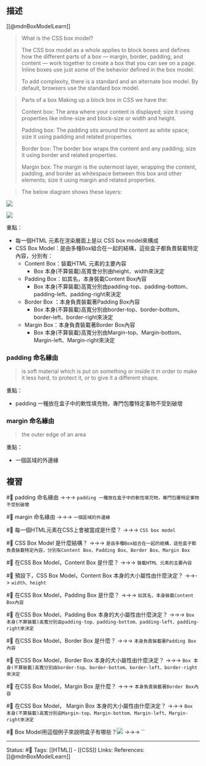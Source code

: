## 描述

[[@mdnBoxModelLearn]]

> What is the CSS box model?
>
> The CSS box model as a whole applies to block boxes and defines how the different parts of a box — margin, border, padding, and content — work together to create a box that you can see on a page. Inline boxes use just some of the behavior defined in the box model.
>
> To add complexity, there is a standard and an alternate box model. By default, browsers use the standard box model.


>Parts of a box
> Making up a block box in CSS we have the:
>
>Content box: The area where your content is displayed; size it using properties like inline-size and block-size or width and height.
>
> Padding box: The padding sits around the content as white space; size it using padding and related properties.
>
> Border box: The border box wraps the content and any padding; size it using border and related properties.
   > 
>Margin box: The margin is the outermost layer, wrapping the content, padding, and border as whitespace between this box and other elements; size it using margin and related properties.

> The below diagram shows these layers:

![](https://developer.mozilla.org/en-US/docs/Learn/CSS/Building_blocks/The_box_model/box-model.png)

![](https://res.cloudinary.com/dqfxgtyoi/image/upload/v1662472122/blog/css/box-model/box-model-outline_bamp7e.png)


重點：
- 每一個HTML 元素在渲染層面上是以 CSS box model來構成
- CSS Box Model：是由多種Box組合在一起的結構，這些盒子都負責裝載特定內容，分別有：
	- Content Box：裝載HTML 元素的主要內容
		- Box 本身(不算裝載)高寬會分別由height、width來決定
	- Padding Box：如其名，本身裝載Content Box內容
		- Box 本身(不算裝載)高寬分別由padding-top、padding-bottom、padding-left、padding-right來決定
	- Border Box ：本身負責裝載著Padding Box內容
		- Box 本身(不算裝載)高寬分別由border-top、border-bottom、border-left、border-right來決定
	- Margin Box：本身負責裝載著Border Box內容
		- Box 本身(不算裝載)高寬分別由Margin-top、Margin-bottom、Margin-left、Margin-right來決定





### padding 命名緣由

> is soft material which is put on something or inside it in order to make it less hard, to protect it, or to give it a different shape. 

重點：
- padding 一種放在盒子中的軟性填充物，專門包覆特定事物不受到破壞

### margin 命名緣由

> the outer edge of an area

重點：
- 一個區域的外邊緣


## 複習

#🧠 padding 命名緣由 ->->-> `padding 一種放在盒子中的軟性填充物，專門包覆特定事物不受到破壞`
<!--SR:!2022-11-23,48,250-->

#🧠 margin 命名緣由 ->->-> `一個區域的外邊緣`
<!--SR:!2022-11-10,39,230-->

#🧠 每一個HTML元素在CSS上會被當成是什麼？ ->->-> `CSS box model`
<!--SR:!2022-11-05,31,249-->


#🧠 CSS Box Model 是什麼結構？ ->->-> `是由多種Box組合在一起的結構，這些盒子都負責裝載特定內容，分別有Content Box、Padding Box、Border Box、Margin Box`
<!--SR:!2022-12-30,74,250-->

#🧠 在CSS Box Model，Content Box 是什麼？ ->->-> `裝載HTML 元素的主要內容`
<!--SR:!2022-11-14,43,250-->


#🧠 預設下，CSS Box Model，Content Box 本身的大小屬性由什麼決定？ ->->-> `width、height`
<!--SR:!2022-12-11,62,250-->


#🧠 在CSS Box Model，Padding Box 是什麼？ ->->-> `如其名，本身裝載Content Box內容`
<!--SR:!2022-12-29,73,250-->


#🧠 在CSS Box Model，Padding Box  本身的大小屬性由什麼決定？ ->->-> `Box 本身(不算裝載)高寬分別由padding-top、padding-bottom、padding-left、padding-right來決定`
<!--SR:!2022-11-22,48,250-->


#🧠 在CSS Box Model，Border Box 是什麼？ ->->-> `本身負責裝載著Padding Box內容`
<!--SR:!2022-12-30,74,250-->


#🧠 在CSS Box Model，Border Box  本身的大小屬性由什麼決定？ ->->-> `Box 本身(不算裝載)高寬分別由border-top、border-bottom、border-left、border-right來決定`
<!--SR:!2022-12-22,69,250-->

#🧠 在CSS Box Model，Margin Box 是什麼？ ->->-> `本身負責裝載著Border Box內容`
<!--SR:!2022-11-25,50,250-->


#🧠 在CSS Box Model， Margin Box  本身的大小屬性由什麼決定？ ->->-> `Box 本身(不算裝載)高寬分別由Margin-top、Margin-bottom、Margin-left、Margin-right來決定`
<!--SR:!2022-12-22,68,250-->

#🧠 Box Model用這個例子來說明盒子有哪些？![](https://res.cloudinary.com/dqfxgtyoi/image/upload/v1662475900/blog/css/box-model/box-model-question_abqeis.png) ->->-> ``
<!--SR:!2022-12-30,74,250-->



---
Status: #🌱 
Tags:
[[HTML]] - [[CSS]]
Links:
References:
[[@mdnBoxModelLearn]]